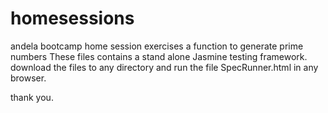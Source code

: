 # homesessions
andela bootcamp home session  exercises
a function to generate prime numbers
These files contains a stand alone Jasmine testing framework. download the files to any directory and run the file SpecRunner.html in any browser.

thank you.
